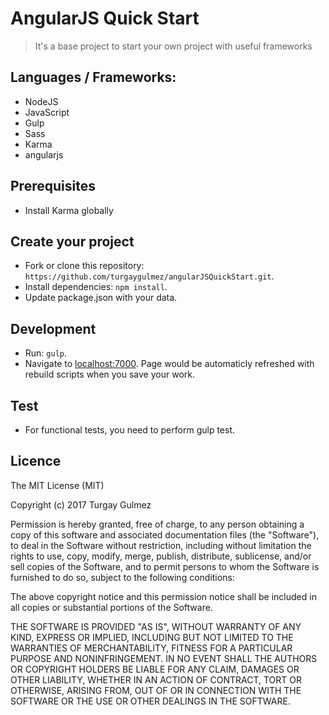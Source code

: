 AngularJS Quick Start
===========================

> It's a base project to start your own project with useful frameworks

Languages / Frameworks:
-------------------
* NodeJS
* JavaScript
* Gulp
* Sass
* Karma
* angularjs

Prerequisites
-----------
* Install Karma globally

Create your project
-------------------
* Fork or clone this repository:
`https://github.com/turgaygulmez/angularJSQuickStart.git`.
* Install dependencies: `npm install`.
* Update package.json with your data.

Development
-----------
* Run: `gulp`.
* Navigate to [localhost:7000](http://localhost:7000/). Page would be automaticly refreshed with rebuild scripts when you save your work.

Test
-----------
* For functional tests, you need to perform gulp test.

Licence
-------
The MIT License (MIT)

Copyright (c) 2017 Turgay Gulmez

Permission is hereby granted, free of charge, to any person obtaining a copy
of this software and associated documentation files (the "Software"), to deal
in the Software without restriction, including without limitation the rights
to use, copy, modify, merge, publish, distribute, sublicense, and/or sell
copies of the Software, and to permit persons to whom the Software is
furnished to do so, subject to the following conditions:

The above copyright notice and this permission notice shall be included in
all copies or substantial portions of the Software.

THE SOFTWARE IS PROVIDED "AS IS", WITHOUT WARRANTY OF ANY KIND, EXPRESS OR
IMPLIED, INCLUDING BUT NOT LIMITED TO THE WARRANTIES OF MERCHANTABILITY,
FITNESS FOR A PARTICULAR PURPOSE AND NONINFRINGEMENT. IN NO EVENT SHALL THE
AUTHORS OR COPYRIGHT HOLDERS BE LIABLE FOR ANY CLAIM, DAMAGES OR OTHER
LIABILITY, WHETHER IN AN ACTION OF CONTRACT, TORT OR OTHERWISE, ARISING FROM,
OUT OF OR IN CONNECTION WITH THE SOFTWARE OR THE USE OR OTHER DEALINGS IN
THE SOFTWARE.
